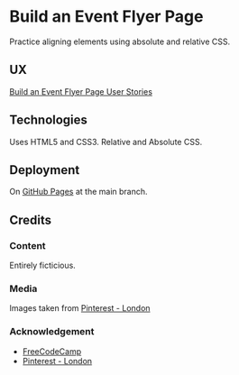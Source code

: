 # Build an Event Flyer Page

Practice aligning elements using absolute and relative CSS.

## UX

[Build an Event Flyer Page User Stories](https://www.freecodecamp.org/learn/full-stack-developer/lab-event-flyer-page/build-an-event-flyer-page)

## Technologies

Uses HTML5 and CSS3.  Relative and Absolute CSS.

## Deployment

On [GitHub Pages](https://derektypist.github.io/build-an-event-flyer-page) at the main branch.

## Credits

### Content

Entirely ficticious.

### Media

Images taken from [Pinterest - London](https://www.pinterest.co.uk/derekthesec/london)

### Acknowledgement

- [FreeCodeCamp](https://www.freecodecamp.org)
- [Pinterest - London](https://www.pinterest.co.uk/london)
